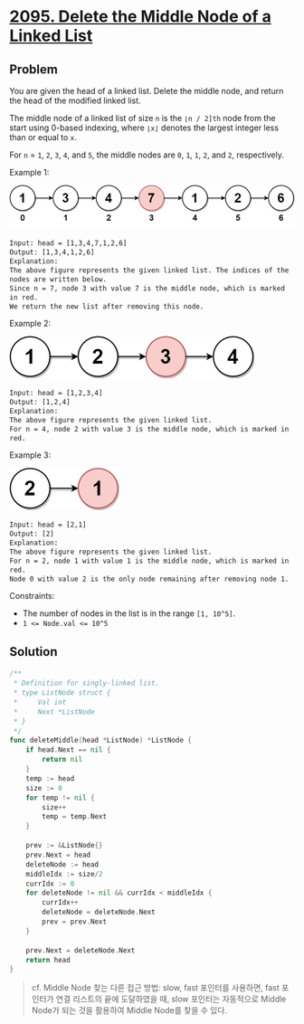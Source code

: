 # [2095. Delete the Middle Node of a Linked List](https://leetcode.com/problems/delete-the-middle-node-of-a-linked-list/)

## Problem

You are given the head of a linked list. Delete the middle node, and return the head of the modified linked list.

The middle node of a linked list of size `n` is the `⌊n / 2]th` node from the start using 0-based indexing, where `⌊x⌋` denotes the largest integer less than or equal to `x`.

For `n` = `1`, `2`, `3`, `4`, and `5`, the middle nodes are `0`, `1`, `1`, `2`, and `2`, respectively.


Example 1:

![alt text](image.png)

```
Input: head = [1,3,4,7,1,2,6]
Output: [1,3,4,1,2,6]
Explanation:
The above figure represents the given linked list. The indices of the nodes are written below.
Since n = 7, node 3 with value 7 is the middle node, which is marked in red.
We return the new list after removing this node. 
```

Example 2:

![alt text](image-1.png)

```
Input: head = [1,2,3,4]
Output: [1,2,4]
Explanation:
The above figure represents the given linked list.
For n = 4, node 2 with value 3 is the middle node, which is marked in red.
```

Example 3:

![alt text](image-2.png)

```
Input: head = [2,1]
Output: [2]
Explanation:
The above figure represents the given linked list.
For n = 2, node 1 with value 1 is the middle node, which is marked in red.
Node 0 with value 2 is the only node remaining after removing node 1.
```

Constraints:

- The number of nodes in the list is in the range `[1, 10^5]`.
- `1 <= Node.val <= 10^5`

## Solution

```go
/**
 * Definition for singly-linked list.
 * type ListNode struct {
 *     Val int
 *     Next *ListNode
 * }
 */
func deleteMiddle(head *ListNode) *ListNode {
    if head.Next == nil {
        return nil
    }
    temp := head
    size := 0
    for temp != nil {
        size++
        temp = temp.Next
    }

    prev := &ListNode{}
    prev.Next = head
    deleteNode := head
    middleIdx := size/2
    currIdx := 0
    for deleteNode != nil && currIdx < middleIdx {
        currIdx++
        deleteNode = deleteNode.Next
        prev = prev.Next
    }

    prev.Next = deleteNode.Next
    return head
}
```


> cf. Middle Node 찾는 다른 접근 방법: slow, fast 포인터를 사용하면, fast 포인터가 연결 리스트의 끝에 도달하였을 때, slow 포인터는 자동적으로 Middle Node가 되는 것을 활용하여 Middle Node를 찾을 수 있다.
